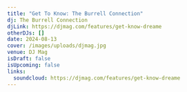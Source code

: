 ```yaml
---
title: "Get To Know: The Burrell Connection"
dj: The Burrell Connection
djLink: https://djmag.com/features/get-know-dreame
otherDJs: []
date: 2024-08-13
cover: /images/uploads/djmag.jpg
venue: DJ Mag
isDraft: false
isUpcoming: false
links:
  soundcloud: https://djmag.com/features/get-know-dreame
---
```

